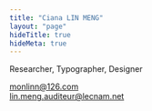 ```yaml
---
title: "Ciana LIN MENG"
layout: "page"
hideTitle: true
hideMeta: true
---
```

Researcher, Typographer, Designer  

monlinn@126.com  
lin.meng.auditeur@lecnam.net
